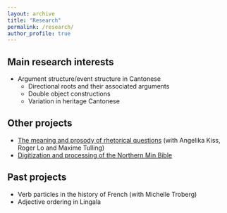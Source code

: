 ```yaml
---
layout: archive
title: "Research"
permalink: /research/
author_profile: true
---
```


## Main research interests

* Argument structure/event structure in Cantonese
  * Directional roots and their associated arguments
  * Double object constructions
  * Variation in heritage Cantonese

## Other projects

* [The meaning and prosody of rhetorical questions](https://www.researchgate.net/project/The-meaning-and-prosody-of-rhetorical-questions) (with Angelika Kiss, Roger Lo and Maxime Tulling)
* [Digitization and processing of the Northern Min Bible](https://github.com/justinrleung/kienning-bible)

## Past projects

* Verb particles in the history of French (with Michelle Troberg)
* Adjective ordering in Lingala
